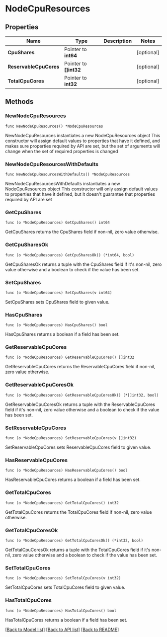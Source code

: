 # NodeCpuResources

## Properties

Name | Type | Description | Notes
------------ | ------------- | ------------- | -------------
**CpuShares** | Pointer to **int64** |  | [optional] 
**ReservableCpuCores** | Pointer to **[]int32** |  | [optional] 
**TotalCpuCores** | Pointer to **int32** |  | [optional] 

## Methods

### NewNodeCpuResources

`func NewNodeCpuResources() *NodeCpuResources`

NewNodeCpuResources instantiates a new NodeCpuResources object
This constructor will assign default values to properties that have it defined,
and makes sure properties required by API are set, but the set of arguments
will change when the set of required properties is changed

### NewNodeCpuResourcesWithDefaults

`func NewNodeCpuResourcesWithDefaults() *NodeCpuResources`

NewNodeCpuResourcesWithDefaults instantiates a new NodeCpuResources object
This constructor will only assign default values to properties that have it defined,
but it doesn't guarantee that properties required by API are set

### GetCpuShares

`func (o *NodeCpuResources) GetCpuShares() int64`

GetCpuShares returns the CpuShares field if non-nil, zero value otherwise.

### GetCpuSharesOk

`func (o *NodeCpuResources) GetCpuSharesOk() (*int64, bool)`

GetCpuSharesOk returns a tuple with the CpuShares field if it's non-nil, zero value otherwise
and a boolean to check if the value has been set.

### SetCpuShares

`func (o *NodeCpuResources) SetCpuShares(v int64)`

SetCpuShares sets CpuShares field to given value.

### HasCpuShares

`func (o *NodeCpuResources) HasCpuShares() bool`

HasCpuShares returns a boolean if a field has been set.

### GetReservableCpuCores

`func (o *NodeCpuResources) GetReservableCpuCores() []int32`

GetReservableCpuCores returns the ReservableCpuCores field if non-nil, zero value otherwise.

### GetReservableCpuCoresOk

`func (o *NodeCpuResources) GetReservableCpuCoresOk() (*[]int32, bool)`

GetReservableCpuCoresOk returns a tuple with the ReservableCpuCores field if it's non-nil, zero value otherwise
and a boolean to check if the value has been set.

### SetReservableCpuCores

`func (o *NodeCpuResources) SetReservableCpuCores(v []int32)`

SetReservableCpuCores sets ReservableCpuCores field to given value.

### HasReservableCpuCores

`func (o *NodeCpuResources) HasReservableCpuCores() bool`

HasReservableCpuCores returns a boolean if a field has been set.

### GetTotalCpuCores

`func (o *NodeCpuResources) GetTotalCpuCores() int32`

GetTotalCpuCores returns the TotalCpuCores field if non-nil, zero value otherwise.

### GetTotalCpuCoresOk

`func (o *NodeCpuResources) GetTotalCpuCoresOk() (*int32, bool)`

GetTotalCpuCoresOk returns a tuple with the TotalCpuCores field if it's non-nil, zero value otherwise
and a boolean to check if the value has been set.

### SetTotalCpuCores

`func (o *NodeCpuResources) SetTotalCpuCores(v int32)`

SetTotalCpuCores sets TotalCpuCores field to given value.

### HasTotalCpuCores

`func (o *NodeCpuResources) HasTotalCpuCores() bool`

HasTotalCpuCores returns a boolean if a field has been set.


[[Back to Model list]](../README.md#documentation-for-models) [[Back to API list]](../README.md#documentation-for-api-endpoints) [[Back to README]](../README.md)


